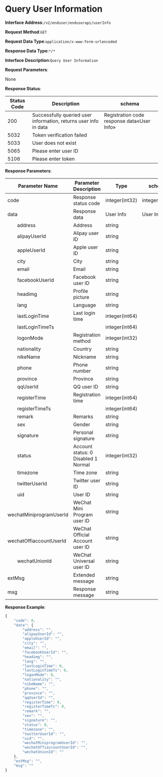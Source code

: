 # Query User Information


**Interface Address**:`/v2/enduser/enduserapi/userInfo`


**Request Method**:`GET`


**Request Data Type**:`application/x-www-form-urlencoded`


**Response Data Type**:`*/*`


**Interface Description**:`Query User Information`


**Request Parameters**:


None


**Response Status**:


| Status Code | Description                                                    | schema                                   |
| ----------- | -------------------------------------------------------------- | ---------------------------------------- |
| 200         | Successfully queried user information, returns user info in data | Registration code response data«User Info» |
| 5032        | Token verification failed                                      |                                          |
| 5033        | User does not exist                                            |                                          |
| 5065        | Please enter user ID                                           |                                          |
| 5106        | Please enter token                                             |                                          |


**Response Parameters**:


| Parameter Name                      | Parameter Description                   | Type           | schema         |
| ----------------------------------- | --------------------------------------- | -------------- | -------------- |
| code                                | Response status code                    | integer(int32) | integer(int32) |
| data                                | Response data                           | User Info      | User Info      |
| &emsp;&emsp;address                 | Address                                 | string         |                |
| &emsp;&emsp;alipayUserId            | Alipay user ID                          | string         |                |
| &emsp;&emsp;appleUserId             | Apple user ID                           | string         |                |
| &emsp;&emsp;city                    | City                                    | string         |                |
| &emsp;&emsp;email                   | Email                                   | string         |                |
| &emsp;&emsp;facebookUserId          | Facebook user ID                        | string         |                |
| &emsp;&emsp;headimg                 | Profile picture                         | string         |                |
| &emsp;&emsp;lang                    | Language                                | string         |                |
| &emsp;&emsp;lastLoginTime           | Last login time                         | integer(int64) |                |
| &emsp;&emsp;lastLoginTimeTs         |                                         | integer(int64) |                |
| &emsp;&emsp;logonMode               | Registration method                     | integer(int32) |                |
| &emsp;&emsp;nationality             | Country                                 | string         |                |
| &emsp;&emsp;nikeName                | Nickname                                | string         |                |
| &emsp;&emsp;phone                   | Phone number                            | string         |                |
| &emsp;&emsp;province                | Province                                | string         |                |
| &emsp;&emsp;qqUserId                | QQ user ID                              | string         |                |
| &emsp;&emsp;registerTime            | Registration time                       | integer(int64) |                |
| &emsp;&emsp;registerTimeTs          |                                         | integer(int64) |                |
| &emsp;&emsp;remark                  | Remarks                                 | string         |                |
| &emsp;&emsp;sex                     | Gender                                  | string         |                |
| &emsp;&emsp;signature               | Personal signature                      | string         |                |
| &emsp;&emsp;status                  | Account status: 0 Disabled  1 Normal    | integer(int32) |                |
| &emsp;&emsp;timezone                | Time zone                               | string         |                |
| &emsp;&emsp;twitterUserId           | Twitter user ID                         | string         |                |
| &emsp;&emsp;uid                     | User ID                                 | string         |                |
| &emsp;&emsp;wechatMiniprogramUserId | WeChat Mini Program user ID             | string         |                |
| &emsp;&emsp;wechatOffiaccountUserId | WeChat Official Account user ID         | string         |                |
| &emsp;&emsp;wechatUnionId           | WeChat Universal user ID                | string         |                |
| extMsg                              | Extended message                        | string         |                |
| msg                                 | Response message                        | string         |                |


**Response Example**:
```javascript
{
	"code": 0,
	"data": {
		"address": "",
		"alipayUserId": "",
		"appleUserId": "",
		"city": "",
		"email": "",
		"facebookUserId": "",
		"headimg": "",
		"lang": "",
		"lastLoginTime": 0,
		"lastLoginTimeTs": 0,
		"logonMode": 0,
		"nationality": "",
		"nikeName": "",
		"phone": "",
		"province": "",
		"qqUserId": "",
		"registerTime": 0,
		"registerTimeTs": 0,
		"remark": "",
		"sex": "",
		"signature": "",
		"status": 0,
		"timezone": "",
		"twitterUserId": "",
		"uid": "",
		"wechatMiniprogramUserId": "",
		"wechatOffiaccountUserId": "",
		"wechatUnionId": ""
	},
	"extMsg": "",
	"msg": ""
}
```